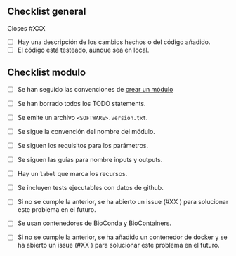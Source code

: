 <!--
# structural_variants_ciberer pull request

¡Gracias por contribuir a la pipeline de variantes estructurales del CIBERER. 
Marcad las opciones completadas en las opciones de abajo, dependiendo de si se añade un módulo, un worflow. Si se corrige un bug, solo marcar
las opciones generales. 

Recordad que los PRs se deben hacer contra la rama devel.

Las instrucciones generales para las contribuciones están en [README.md](https://github.com/yocra3/structural_variants_ciberer/README.md)
-->

## Checklist general

Closes #XXX <!-- Añadir el issue relacionado con el PR -->

- [ ] Hay una descripción de los cambios hechos o del código añadido.
- [ ] El código está testeado, aunque sea en local.

## Checklist modulo
- [ ] Se han seguido las convenciones de [crear un módulo](https://github.com/yocra3/structural_variants_ciberer/blob/master/docs/new_modules.md)
- [ ] Se han borrado todos los TODO statements.
- [ ] Se emite un archivo `<SOFTWARE>.version.txt`.
- [ ] Se sigue la convención del nombre del módulo.
- [ ] Se siguen los requisitos para los parámetros.
- [ ] Se siguen las guías para nombre inputs y outputs.
- [ ] Hay un `label` que marca los recursos.

- [ ] Se incluyen tests ejecutables con datos de github.
- [ ] Si no se cumple la anterior, se ha abierto un issue (#XX <!-- Añadir el issue de los tests -->) para solucionar este problema en el futuro.

- [ ] Se usan contenedores de BioConda y BioContainers.
- [ ] Si no se cumple la anterior, se ha añadido un contenedor de docker y se ha abierto un issue (#XX <!-- Añadir el issue del contenedor -->) para solucionar este problema en el futuro.
